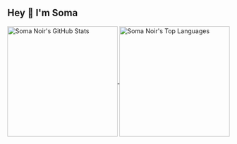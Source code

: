 ## Hey 👋 I'm Soma

<!--
**somanoir/somanoir** is a ✨ _special_ ✨ repository because its `README.md` (this file) appears on your GitHub profile.

Here are some ideas to get you started:

- 🔭 I’m currently working on ...
- 🌱 I’m currently learning ...
- 👯 I’m looking to collaborate on ...
- 🤔 I’m looking for help with ...
- 💬 Ask me about ...
- 📫 How to reach me: ...
- 😄 Pronouns: ...
- ⚡ Fun fact: ...
-->

<a href="https://github.com/somanoir">
  <img alt="Soma Noir's GitHub Stats" height=250 align="center"  src="https://github-readme-stats-delta-seven.vercel.app/api?username=somanoir&theme=panda&bg_color=00000000&hide=issues,contribs&show=prs_merged&show_icons=true&hide_rank=true&include_all_commits=true" />
</a>
<a href="https://github.com/somanoir">
  <img alt="Soma Noir's Top Languages" height=250 align="center" src="https://github-readme-stats-delta-seven.vercel.app/api/top-langs/??username=somanoir&theme=panda&bg_color=00000000&layout=compact" />
</a>
